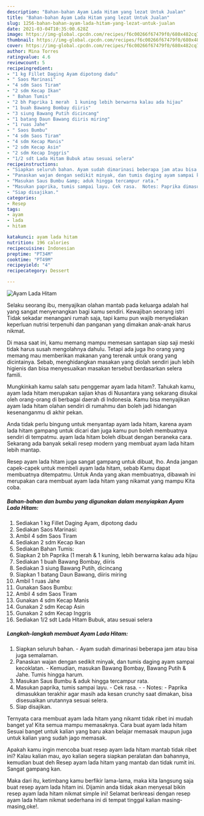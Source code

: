 ```yaml
---
description: "Bahan-bahan Ayam Lada Hitam yang lezat Untuk Jualan"
title: "Bahan-bahan Ayam Lada Hitam yang lezat Untuk Jualan"
slug: 1256-bahan-bahan-ayam-lada-hitam-yang-lezat-untuk-jualan
date: 2021-03-04T10:35:00.628Z
image: https://img-global.cpcdn.com/recipes/f6c00266f67479f0/680x482cq70/ayam-lada-hitam-foto-resep-utama.jpg
thumbnail: https://img-global.cpcdn.com/recipes/f6c00266f67479f0/680x482cq70/ayam-lada-hitam-foto-resep-utama.jpg
cover: https://img-global.cpcdn.com/recipes/f6c00266f67479f0/680x482cq70/ayam-lada-hitam-foto-resep-utama.jpg
author: Mina Torres
ratingvalue: 4.6
reviewcount: 5
recipeingredient:
- "1 kg Fillet Daging Ayam dipotong dadu"
- " Saos Marinasi"
- "4 sdm Saos Tiram"
- "2 sdm Kecap Ikan"
- " Bahan Tumis"
- "2 bh Paprika 1 merah  1 kuning lebih berwarna kalau ada hijau"
- "1 buah Bawang Bombay diiris"
- "3 siung Bawang Putih dicincang"
- "1 batang Daun Bawang diiris miring"
- "1 ruas Jahe"
- " Saos Bumbu"
- "4 sdm Saos Tiram"
- "4 sdm Kecap Manis"
- "2 sdm Kecap Asin"
- "2 sdm Kecap Inggris"
- "1/2 sdt Lada Hitam Bubuk atau sesuai selera"
recipeinstructions:
- "Siapkan seluruh bahan. Ayam sudah dimarinasi beberapa jam atau bisa juga semalaman."
- "Panaskan wajan dengan sedikit minyak, dan tumis daging ayam sampai kecoklatan. Kemudian, masukan Bawang Bombay, Bawang Putih &amp; Jahe. Tumis hingga harum."
- "Masukan Saus Bumbu &amp; aduk hingga tercampur rata."
- "Masukan paprika, tumis sampai layu. Cek rasa.  Notes: Paprika dimasukkan terakhir agar masih ada kesan crunchy saat dimakan, bisa disesuaikan urutannya sesuai selera."
- "Siap disajikan."
categories:
- Resep
tags:
- ayam
- lada
- hitam

katakunci: ayam lada hitam 
nutrition: 196 calories
recipecuisine: Indonesian
preptime: "PT34M"
cooktime: "PT49M"
recipeyield: "4"
recipecategory: Dessert

---
```



![Ayam Lada Hitam](https://img-global.cpcdn.com/recipes/f6c00266f67479f0/680x482cq70/ayam-lada-hitam-foto-resep-utama.jpg)

Selaku seorang ibu, menyajikan olahan mantab pada keluarga adalah hal yang sangat menyenangkan bagi kamu sendiri. Kewajiban seorang istri Tidak sekadar menangani rumah saja, tapi kamu pun wajib menyediakan keperluan nutrisi terpenuhi dan panganan yang dimakan anak-anak harus nikmat.

Di masa  saat ini, kamu memang mampu memesan santapan siap saji meski tidak harus susah mengolahnya dahulu. Tetapi ada juga lho orang yang memang mau memberikan makanan yang terenak untuk orang yang dicintainya. Sebab, menghidangkan masakan yang diolah sendiri jauh lebih higienis dan bisa menyesuaikan masakan tersebut berdasarkan selera famili. 



Mungkinkah kamu salah satu penggemar ayam lada hitam?. Tahukah kamu, ayam lada hitam merupakan sajian khas di Nusantara yang sekarang disukai oleh orang-orang di berbagai daerah di Indonesia. Kamu bisa menyajikan ayam lada hitam olahan sendiri di rumahmu dan boleh jadi hidangan kesenanganmu di akhir pekan.

Anda tidak perlu bingung untuk menyantap ayam lada hitam, karena ayam lada hitam gampang untuk dicari dan juga kamu pun boleh membuatnya sendiri di tempatmu. ayam lada hitam boleh dibuat dengan beraneka cara. Sekarang ada banyak sekali resep modern yang membuat ayam lada hitam lebih mantap.

Resep ayam lada hitam juga sangat gampang untuk dibuat, lho. Anda jangan capek-capek untuk membeli ayam lada hitam, sebab Kamu dapat membuatnya ditempatmu. Untuk Anda yang akan membuatnya, dibawah ini merupakan cara membuat ayam lada hitam yang nikamat yang mampu Kita coba.

<!--inarticleads1-->

##### Bahan-bahan dan bumbu yang digunakan dalam menyiapkan Ayam Lada Hitam:

1. Sediakan 1 kg Fillet Daging Ayam, dipotong dadu
1. Sediakan  Saos Marinasi:
1. Ambil 4 sdm Saos Tiram
1. Sediakan 2 sdm Kecap Ikan
1. Sediakan  Bahan Tumis:
1. Siapkan 2 bh Paprika (1 merah &amp; 1 kuning, lebih berwarna kalau ada hijau
1. Sediakan 1 buah Bawang Bombay, diiris
1. Sediakan 3 siung Bawang Putih, dicincang
1. Siapkan 1 batang Daun Bawang, diiris miring
1. Ambil 1 ruas Jahe
1. Gunakan  Saos Bumbu:
1. Ambil 4 sdm Saos Tiram
1. Gunakan 4 sdm Kecap Manis
1. Gunakan 2 sdm Kecap Asin
1. Gunakan 2 sdm Kecap Inggris
1. Sediakan 1/2 sdt Lada Hitam Bubuk, atau sesuai selera




<!--inarticleads2-->

##### Langkah-langkah membuat Ayam Lada Hitam:

1. Siapkan seluruh bahan. - Ayam sudah dimarinasi beberapa jam atau bisa juga semalaman.
1. Panaskan wajan dengan sedikit minyak, dan tumis daging ayam sampai kecoklatan. - Kemudian, masukan Bawang Bombay, Bawang Putih &amp; Jahe. Tumis hingga harum.
1. Masukan Saus Bumbu &amp; aduk hingga tercampur rata.
1. Masukan paprika, tumis sampai layu. - Cek rasa. -  - Notes: - Paprika dimasukkan terakhir agar masih ada kesan crunchy saat dimakan, bisa disesuaikan urutannya sesuai selera.
1. Siap disajikan.




Ternyata cara membuat ayam lada hitam yang nikamt tidak ribet ini mudah banget ya! Kita semua mampu memasaknya. Cara buat ayam lada hitam Sesuai banget untuk kalian yang baru akan belajar memasak maupun juga untuk kalian yang sudah jago memasak.

Apakah kamu ingin mencoba buat resep ayam lada hitam mantab tidak ribet ini? Kalau kalian mau, ayo kalian segera siapkan peralatan dan bahannya, kemudian buat deh Resep ayam lada hitam yang mantab dan tidak rumit ini. Sangat gampang kan. 

Maka dari itu, ketimbang kamu berfikir lama-lama, maka kita langsung saja buat resep ayam lada hitam ini. Dijamin anda tiidak akan menyesal bikin resep ayam lada hitam nikmat simple ini! Selamat berkreasi dengan resep ayam lada hitam nikmat sederhana ini di tempat tinggal kalian masing-masing,oke!.

